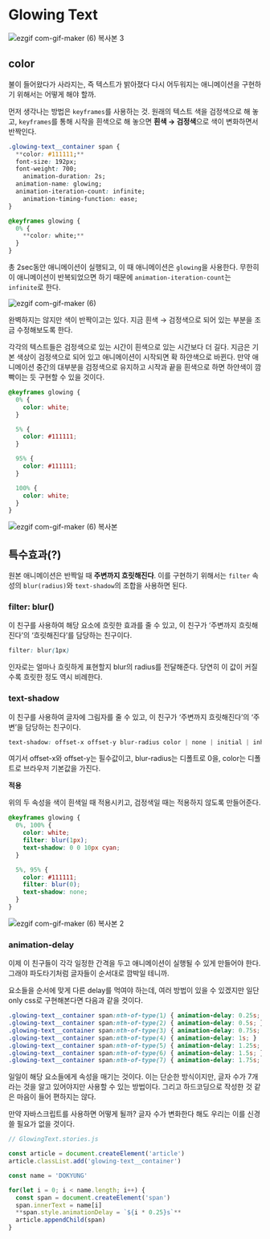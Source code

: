 # Glowing Text
![ezgif com-gif-maker (6) 복사본 3](https://user-images.githubusercontent.com/108333110/203452985-e69bcf88-efe8-4740-be57-44557ff918a8.gif)


## color

불이 들어왔다가 사라지는, 즉 텍스트가 밝아졌다 다시 어두워지는 애니메이션을 구현하기 위해서는 어떻게 해야 할까. 

먼저 생각나는 방법은 `keyframes`를 사용하는 것. 원래의 텍스트 색을 검정색으로 해 놓고, `keyframes`를 통해 시작을 흰색으로 해 놓으면 **흰색 → 검정색**으로 색이 변화하면서 반짝인다.

```css
.glowing-text__container span {
  **color: #111111;**
  font-size: 192px;
  font-weight: 700;
	animation-duration: 2s;
  animation-name: glowing;
  animation-iteration-count: infinite;
	animation-timing-function: ease;
}

@keyframes glowing {
  0% {
    **color: white;**
  }
}
```

총 2sec동안 애니메이션이 실행되고, 이 때 애니메이션은 `glowing`을 사용한다. 무한히 이 애니메이션이 반복되었으면 하기 때문에 `animation-iteration-count`는 `infinite`로 한다. 

![ezgif com-gif-maker (6)](https://user-images.githubusercontent.com/108333110/203452872-804d7c52-d652-4b56-9515-2d0739747d4d.gif)

완벽하지는 않지만 색이 반짝이고는 있다. 지금 흰색 → 검정색으로 되어 있는 부분을 조금 수정해보도록 한다. 

각각의 텍스트들은 검정색으로 있는 시간이 흰색으로 있는 시간보다 더 길다. 지금은 기본 색상이 검정색으로 되어 있고 애니메이션이 시작되면 확 하얀색으로 바뀐다. 만약 애니메이션 중간의 대부분을 검정색으로 유지하고 시작과 끝을 흰색으로 하면 하얀색이 깜빡이는 듯 구현할 수 있을 것이다.

```css
@keyframes glowing {
  0% {
    color: white;
  }

  5% {
    color: #111111;
  }

  95% {
    color: #111111;
  }

  100% {
    color: white;
  }
}
```

![ezgif com-gif-maker (6) 복사본](https://user-images.githubusercontent.com/108333110/203452946-40267e45-c11d-44f9-9fbb-a9b59a74f650.gif)

## 특수효과(?)

원본 애니메이션은 반짝일 때 **주변까지 흐릿해진다**. 이를 구현하기 위해서는 `filter` 속성의 `blur(radius)`와 `text-shadow`의 조합을 사용하면 된다. 

### **filter: blur()**

이 친구를 사용하여 해당 요소에 흐릿한 효과를 줄 수 있고, 이 친구가 ‘주변까지 흐릿해진다’의 ‘흐릿해진다’를 담당하는 친구이다.

```css
filter: blur(1px)
```

인자로는 얼마나 흐릿하게 표현할지 blur의 radius를 전달해준다. 당연히 이 값이 커질수록 흐릿한 정도 역시 비례한다.

### **text-shadow**

이 친구를 사용하여 글자에 그림자를 줄 수 있고, 이 친구가 ‘주변까지 흐릿해진다’의 ‘주변’을 담당하는 친구이다. 

```css
text-shadow: offset-x offset-y blur-radius color | none | initial | inherit
```

여기서 offset-x와 offset-y는 필수값이고, blur-radius는 디폴트로 0을, color는 디폴트로 브라우저 기본값을 가진다.

**적용**

위의 두 속성을 색이 흰색일 때 적용시키고, 검정색일 때는 적용하지 않도록 만들어준다.

```css
@keyframes glowing {
  0%, 100% {
    color: white;
    filter: blur(1px);
    text-shadow: 0 0 10px cyan;
  }

  5%, 95% {
    color: #111111;
    filter: blur(0);
    text-shadow: none;
  }
}
```

![ezgif com-gif-maker (6) 복사본 2](https://user-images.githubusercontent.com/108333110/203452974-446f0029-e7c2-4bb5-8ae7-69d8973d6e7d.gif)

### animation-delay

이제 이 친구들이 각각 일정한 간격을 두고 애니메이션이 실행될 수 있게 만들어야 한다. 그래야 파도타기처럼 글자들이 순서대로 깜박일 테니까.

요소들을 순서에 맞게 다른 delay를 먹여야 하는데, 여러 방법이 있을 수 있겠지만 일단 only css로 구현해본다면 다음과 같을 것이다.

```css
.glowing-text__container span:nth-of-type(1) { animation-delay: 0.25s; }
.glowing-text__container span:nth-of-type(2) { animation-delay: 0.5s; }
.glowing-text__container span:nth-of-type(3) { animation-delay: 0.75s; }
.glowing-text__container span:nth-of-type(4) { animation-delay: 1s; }
.glowing-text__container span:nth-of-type(5) { animation-delay: 1.25s; }
.glowing-text__container span:nth-of-type(6) { animation-delay: 1.5s; }
.glowing-text__container span:nth-of-type(7) { animation-delay: 1.75s; }
```

일일이 해당 요소들에게 속성을 매기는 것이다. 이는 단순한 방식이지만, 글자 수가 7개라는 것을 알고 있어야지만 사용할 수 있는 방법이다. 그리고 하드코딩으로 작성한 것 같은 마음이 들어 편하지는 않다.

만약 자바스크립트를 사용하면 어떻게 될까? 글자 수가 변화한다 해도 우리는 이를 신경쓸 필요가 없을 것이다.

```jsx
// GlowingText.stories.js

const article = document.createElement('article')
article.classList.add('glowing-text__container')

const name = 'DOKYUNG'

for(let i = 0; i < name.length; i++) {
  const span = document.createElement('span')
  span.innerText = name[i]
  **span.style.animationDelay = `${i * 0.25}s`**
  article.appendChild(span)
}
```